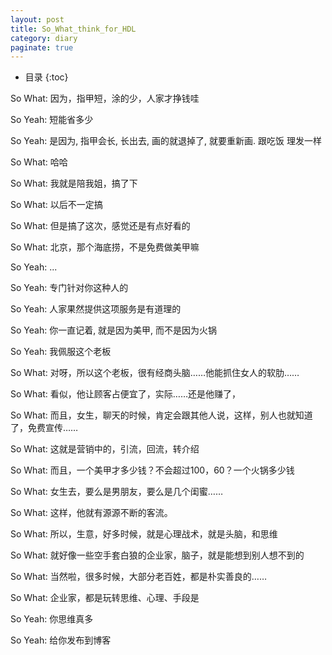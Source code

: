 ```yaml
---
layout: post
title: So_What_think_for_HDL
category: diary
paginate: true
---
```

* 目录
{:toc}

So What:
因为，指甲短，涂的少，人家才挣钱哇  

So Yeah:
短能省多少  

So Yeah:
是因为, 指甲会长, 长出去, 画的就退掉了, 就要重新画. 跟吃饭 理发一样  

So What:
哈哈  

So What:
我就是陪我姐，搞了下  

So What:
以后不一定搞  

So What:
但是搞了这次，感觉还是有点好看的  

So What:
北京，那个海底捞，不是免费做美甲嘛  

So Yeah:
...  

So Yeah:
专门针对你这种人的  

So Yeah:
人家果然提供这项服务是有道理的  

So Yeah:
你一直记着, 就是因为美甲, 而不是因为火锅  

So Yeah:
我佩服这个老板  

So What:
对呀，所以这个老板，很有经商头脑……他能抓住女人的软肋……  

So What:
看似，他让顾客占便宜了，实际……还是他赚了，  

So What:
而且，女生，聊天的时候，肯定会跟其他人说，这样，别人也就知道了，免费宣传……  

So What:
这就是营销中的，引流，回流，转介绍  

So What:
而且，一个美甲才多少钱？不会超过100，60？一个火锅多少钱  

So What:
女生去，要么是男朋友，要么是几个闺蜜……  

So What:
这样，他就有源源不断的客流。  

So What:
所以，生意，好多时候，就是心理战术，就是头脑，和思维  

So What:
就好像一些空手套白狼的企业家，脑子，就是能想到别人想不到的  

So What:
当然啦，很多时候，大部分老百姓，都是朴实善良的……  

So What:
企业家，都是玩转思维、心理、手段是  

So Yeah:
你思维真多  

So Yeah:
给你发布到博客  


